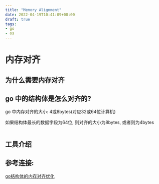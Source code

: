 ```yaml
---
title: "Memory Alignment"
date: 2022-04-19T10:41:09+08:00
draft: true
tags:
- go
- os
---
```


# 内存对齐

## 为什么需要内存对齐

## go 中的结构体是怎么对齐的?

go 中内存对齐的大小: 4或8bytes(对应32或64位计算机)

如果结构体最长的数据字段为64位, 则对齐的大小为8bytes, 或者则为4bytes


``` go

```

## 工具介绍

## 参考连接:
[go结构体的内存对齐优化](https://itnext.io/structure-size-optimization-in-golang-alignment-padding-more-effective-memory-layout-linters-fffdcba27c61)
